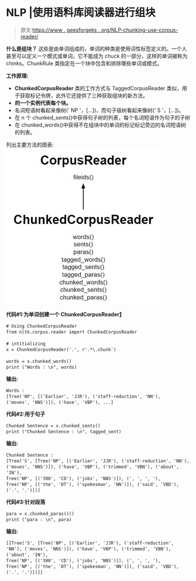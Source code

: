 # NLP |使用语料库阅读器进行组块

> 原文:[https://www . geesforgeks . org/NLP-chunking-use-corpus-reader/](https://www.geeksforgeeks.org/nlp-chunking-using-corpus-reader/)

**什么是组块？**
这些是由单词组成的，单词的种类是使用词性标签定义的。一个人甚至可以定义一个模式或单词，它不能成为 chuck 的一部分，这样的单词被称为 chinks。ChunkRule 类指定在一个块中包含和排除哪些单词或模式。

**工作原理:**

*   **ChunkedCorpusReader** 类的工作方式与 TaggedCorpusReader 类似，用于获取标记令牌，此外它还提供了三种获取组块的新方法。
*   **的一个实例代表每个块。**
*   名词短语树看起来像树(' NP '，[…])，而句子级树看起来像树(' S '，[…])。
*   在 n 个 chunked_sents()中获得句子树的列表，每个名词短语作为句子的子树
*   在 chunked_words()中获得不在组块中的单词的标记标记旁边的名词短语树的列表。

列出主要方法的图表:
![](img/8284a7016c635b15bc5e22dcd773347e.png)

**代码#1:为单词创建一个 ChunkedCorpusReader】**

```
# Using ChunkedCorpusReader
from nltk.corpus.reader import ChunkedCorpusReader

# intitializing
x = ChunkedCorpusReader('.', r'.*\.chunk')

words = x.chunked_words()
print ("Words : \n", words)
```

**输出:**

```
Words : 
[Tree('NP', [('Earlier', 'JJR'), ('staff-reduction', 'NN'), 
('moves', 'NNS')]), ('have', 'VBP'), ...]

```

**代码#2:用于句子**

```
Chunked Sentence = x.chunked_sents()
print ("Chunked Sentence : \n", tagged_sent)
```

**输出:**

```
Chunked Sentence : 
[Tree('S', [Tree('NP', [('Earlier', 'JJR'), ('staff-reduction', 'NN'), 
('moves', 'NNS')]), ('have', 'VBP'), ('trimmed', 'VBN'), ('about', 'IN'), 
Tree('NP', [('300', 'CD'), ('jobs', 'NNS')]), (', ', ', '),
Tree('NP', [('the', 'DT'), ('spokesman', 'NN')]), ('said', 'VBD'), ('.', '.')])]

```

**代码#3:针对段落**

```
para = x.chunked_paras()()
print ("para : \n", para)
```

**输出:**

```
[[Tree('S', [Tree('NP', [('Earlier', 'JJR'), ('staff-reduction',
'NN'), ('moves', 'NNS')]), ('have', 'VBP'), ('trimmed', 'VBN'),
('about', 'IN'), 
Tree('NP', [('300', 'CD'), ('jobs', 'NNS')]), (', ', ', '), 
Tree('NP', [('the', 'DT'), ('spokesman', 'NN')]), ('said', 'VBD'), ('.', '.')])]] 
```